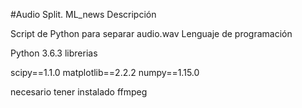 

#Audio Split.
ML_news
Descripción

Script de Python para separar audio.wav
Lenguaje de programación

Python 3.6.3
librerias

scipy==1.1.0
matplotlib==2.2.2
numpy==1.15.0

necesario tener instalado ffmpeg
